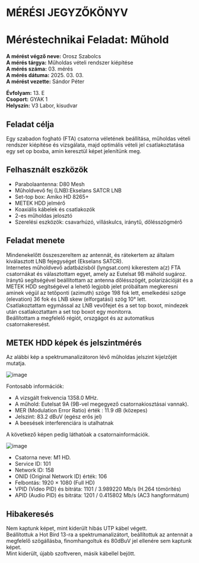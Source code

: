 # MÉRÉSI JEGYZŐKÖNYV   
# Méréstechnikai Feladat: Műhold

**A mérést végző neve:** Orosz Szabolcs  
**A mérés tárgya:**  Műholdas vételi rendszer kiépítése     
**A mérés száma:** 03. mérés    
**A mérés dátuma:** 2025. 03. 03.    
**A mérést vezette:** Sándor Péter    

**Évfolyam:** 13. E  
**Csoport:** GYAK 1   
**Helyszín:** V3 Labor, kisudvar    

## Feladat célja   
Egy szabadon fogható (FTA) csatorna véletének beállítása, műholdas vételi rendszer kiépítése és vizsgálata, majd optimális vételi jel csatlakoztatása egy set op boxba, amin keresztül képet jelenítünk meg.  

## Felhasznált eszközök   
- Parabolaantenna: D80 Mesh 
- Műholdvevő fej (LNB):Ekselans SATCR LNB
- Set-top box: Amiko HD 8265+
- METEK HDD jelmérő
- Koaxiális kábelek és csatlakozók
- 2-es műholdas jelosztó
- Szerelési eszközök: csavarhúzó, villáskulcs, iránytű, dőlésszögmérő

## Feladat menete  
Mindenekelőtt összeszereltem az antennát, és rátekertem az általam kiválasztott LNB fejegységet (Ekselans SATCR).  
Internetes műholdvevő adatbázisból (lyngsat.com) kikerestem a(z) FTA csatornákat és választottam egyet, amely az Eutelsat 9B máhold sugároz.  
Iránytű segítségével beállítottam az antenna dőlésszögét, polarizációját és a METEK HDD segítségével a lehető legjobb jelet próbáltam megkeresni aminek végül az tetőponti (azimuth) szöge 198 fok lett, emelkedési szöge (elevation) 36 fok és LNB skew (elforgatási) szög 10° lett.  
Csatlakoztattam egymással az LNB vevőfejet és a set top boxot, mindezek után csatlakoztattam a set top boxot egy monitorra.  
Beállítottam a megfelelő régiót, orszgágot és az automatikus csatornakeresést.  

## METEK HDD képek és jelszintmérés  

Az alábbi kép a spektrumanalizátoron lévő műholdas jelszint kijelzőjét mutatja.   

![image](https://github.com/user-attachments/assets/37097f97-6894-45c8-957a-eb51d4acb0b9)   

Fontosabb információk: 
  - A vizsgált frekvencia 1358.0 MHz.
  - A műhold: Eutelsat 9A (9B-vel megegyező csatornakiosztásai vannak).
  - MER (Modulation Error Ratio) érték : 11.9 dB (közepes)
  - Jelszint: 83.2 dBuV (egész erős jel)
  - A beesések interferenciára is utalhatnak

A következő képen pedig láthatóak a csatornainformációk.    

![image](https://github.com/user-attachments/assets/01450615-d799-4418-81a3-4d7ad422f031)  

- Csatorna neve: M1 HD.
- Service ID: 101
- Network ID: 158
- ONID (Original Network ID) érték: 106
- Felbontás: 1920 × 1080 (Full HD)
- VPID (Video PID) és bitráta: 1101 / 3.989220 Mb/s (H.264 tömörítés)
- APID (Audio PID) és bitráta: 1201 / 0.415802 Mb/s (AC3 hangformátum)


## Hibakeresés  
Nem kaptunk képet, mint kiderült hibás UTP kábel végett.  
Beállítottuk a Hot Bird 13-ra a spektrumanalizátort, beállítottuk az antennát a megfelelő szögállásba, finomhangoltuk  és 80dBuV jel ellenére sem kaptunk képet.  
Mint kiderült, újabb szoftveren, másik kábellel bejött.  
